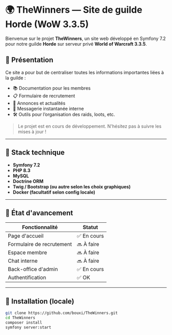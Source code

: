 # 🌍 TheWinners — Site de guilde Horde (WoW 3.3.5)

Bienvenue sur le projet **TheWinners**, un site web développé en Symfony 7.2 pour notre guilde **Horde** sur serveur privé **World of Warcraft 3.3.5**.

## 📜 Présentation

Ce site a pour but de centraliser toutes les informations importantes liées à la guilde :

- 📚 Documentation pour les membres
- 📋 Formulaire de recrutement
- 📢 Annonces et actualités
- 💬 Messagerie instantanée interne
- 🛠️ Outils pour l’organisation des raids, loots, etc.

> Le projet est en cours de développement. N'hésitez pas à suivre les mises à jour !

---

## 🧱 Stack technique

- **Symfony 7.2**
- **PHP 8.3**
- **MySQL**
- **Doctrine ORM**
- **Twig / Bootstrap (ou autre selon les choix graphiques)**
- **Docker (facultatif selon config locale)**

---

## 🚧 État d'avancement

| Fonctionnalité             | Statut      |
|---------------------------|-------------|
| Page d'accueil            | ✅ En cours |
| Formulaire de recrutement | 🔜 À faire  |
| Espace membre             | 🔜 À faire  |
| Chat interne              | 🔜 À faire  |
| Back-office d'admin       | ✅ En cours |
| Authentification          | ✅ OK       |

---

## 🔧 Installation (locale)

```bash
git clone https://github.com/bouxi/TheWinners.git
cd TheWinners
composer install
symfony server:start

